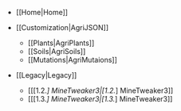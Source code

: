 - [[Home|Home]]

- [[Customization|AgriJSON]]
  - [[Plants|AgriPlants]]
  - [[Soils|AgriSoils]]
  - [[Mutations|AgriMutaions]]

- [[Legacy|Legacy]]
  - [[[1.2.*] MineTweaker3|[1.2.*] MineTweaker3]]
  - [[[1.3.*] MineTweaker3|[1.3.*] MineTweaker3]]
